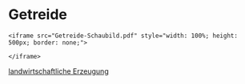 Getreide
========

```{=html}
<iframe src="Getreide-Schaubild.pdf" style="width: 100%; height: 500px; border: none;">
```
```{=html}
</iframe>
```
[landwirtschaftliche
Erzeugung](Getreideproduktion/Landwirtschaftliche%20Erzeugung.html)
